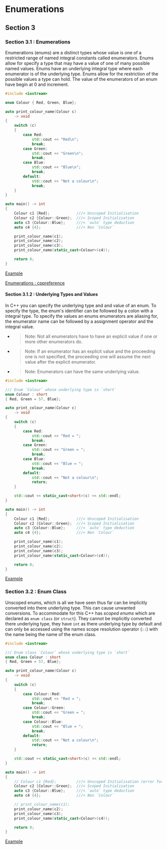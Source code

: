 # Enumerations

## Section 3

### Section 3.1 : Enumerations

Enumerations (enums) are a distinct types whose value is one of a restricted range of named integral constants called enumerators. Enums allow for specify a type that may have a value of one of many possible named values. Enums have an underlying integral type where each enumerator is of the underlying type. Enums allow for the restriction of the possible values a type can hold. The value of the enumerators of an enum have begin at 0 and increment.

```cxx
#include <iostream>

enum Colour { Red, Green, Blue};

auto print_colour_name(Colour c)
    -> void
{
    switch (c)
    {
        case Red:
            std::cout << "Red\n";
            break;
        case Green:
            std::cout << "Green\n";
            break;
        case Blue:
            std::cout << "Blue\n";
            break;
        default:
            std::cout << "Not a colour\n";
            break;
    }
}

auto main() -> int
{
    Colour c1 {Red};            ///< Unscoped Initialisation
    Colour c2 {Colour::Green};  ///< Scoped Initialisation
    auto c3 {Colour::Blue};     ///< `auto` type deduction
    auto c4 {4};                ///< Non `Colour`

    print_colour_name(c1);
    print_colour_name(c2);
    print_colour_name(c3);
    print_colour_name(static_cast<Colour>(c4));

    return 0;
}
```

[Example](https://www.godbolt.org/z/8PMbxxehb)

[Enumerations : cppreference](https://en.cppreference.com/w/cpp/language/enum)

#### Section 3.1.2 : Underlying Types and Values

In C++ you can specify the underlying type and and value of an enum. To specify the type, the enum's identifier can be followed by a colon with a integral type. To specify the values an enums enumerators are aliasing for, the enumerator name can be followed by a assignment operator and the integral value.

- > Note: Not all enumerators have to have an explicit value if one or more other enumerators do.
- > Note: If an enumerator has an explicit value and the proceeding one is not specified, the proceeding one will assume the next value after the explicit enumerator.
- > Note: Enumerators can have the same underlying value.

```cxx
#include <iostream>

/// Enum `Colour` whose underlying type is `short`
enum Colour : short
{ Red, Green = 57, Blue};

auto print_colour_name(Colour c)
    -> void
{
    switch (c)
    {
        case Red:
            std::cout << "Red = ";
            break;
        case Green:
            std::cout << "Green = ";
            break;
        case Blue:
            std::cout << "Blue = ";
            break;
        default:
            std::cout << "Not a colour\n";
            return;
    }

    std::cout << static_cast<short>(c) << std::endl;
}

auto main() -> int
{
    Colour c1 {Red};            ///< Unscoped Initialisation
    Colour c2 {Colour::Green};  ///< Scoped Initialisation
    auto c3 {Colour::Blue};     ///< `auto` type deduction
    auto c4 {4};                ///< Non `Colour`

    print_colour_name(c1);
    print_colour_name(c2);
    print_colour_name(c3);
    print_colour_name(static_cast<Colour>(c4));

    return 0;
}
```

[Example](https://www.godbolt.org/z/c6E1vjzoK)

### Section 3.2 : Enum Class

Unscoped enums, which is all we have seen thus far can be implicitly converted into there underlying type. This can cause unwanted conversions. To accommodate for this C++ has _scoped enums_ which are declared as `enum class` (or `struct`). They cannot be implicitly converted there underlying type, they have `int` as there underlying type by default and can only be accessed using the names scope resolution operator (`::`) with the name being the name of the enum class.

```cxx
#include <iostream>

/// Enum class `Colour` whose underlying type is `short`
enum class Colour : short
{ Red, Green = 57, Blue};

auto print_colour_name(Colour c)
    -> void
{
    switch (c)
    {
        case Colour::Red:
            std::cout << "Red = ";
            break;
        case Colour::Green:
            std::cout << "Green = ";
            break;
        case Colour::Blue:
            std::cout << "Blue = ";
            break;
        default:
            std::cout << "Not a colour\n";
            return;
    }

    std::cout << static_cast<short>(c) << std::endl;
}

auto main() -> int
{
    // Colour c1 {Red};         ///< Unscoped Initialisation (error for `enum class`)
    Colour c2 {Colour::Green};  ///< Scoped Initialisation
    auto c3 {Colour::Blue};     ///< `auto` type deduction
    auto c4 {4};                ///< Non `Colour`

    // print_colour_name(c1);
    print_colour_name(c2);
    print_colour_name(c3);
    print_colour_name(static_cast<Colour>(c4));

    return 0;
}
```

[Example](https://www.godbolt.org/z/Kqs6rvvMr)
